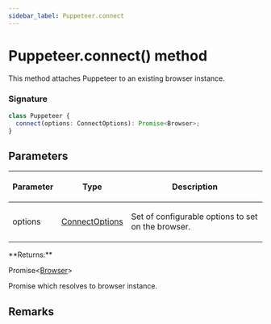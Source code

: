 ```yaml
---
sidebar_label: Puppeteer.connect
---
```


# Puppeteer.connect() method

This method attaches Puppeteer to an existing browser instance.

### Signature

```typescript
class Puppeteer {
  connect(options: ConnectOptions): Promise<Browser>;
}
```

## Parameters

<table><thead><tr><th>

Parameter

</th><th>

Type

</th><th>

Description

</th></tr></thead>
<tbody><tr><td>

options

</td><td>

[ConnectOptions](./puppeteer.connectoptions.md)

</td><td>

Set of configurable options to set on the browser.

</td></tr>
</tbody></table>
**Returns:**

Promise&lt;[Browser](./puppeteer.browser.md)&gt;

Promise which resolves to browser instance.

## Remarks
